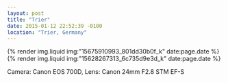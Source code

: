 ```yaml
---
layout: post
title: "Trier"
date: 2015-01-12 22:52:39 -0100
location: "Trier, Germany"
---
```


{% render img.liquid img:"15675910993_801dd30b0f_k" date:page.date %}
{% render img.liquid img:"15628267313_6c735d9e3d_k" date:page.date %}

Camera: Canon EOS 700D, Lens: Canon 24mm F2.8 STM EF-S

